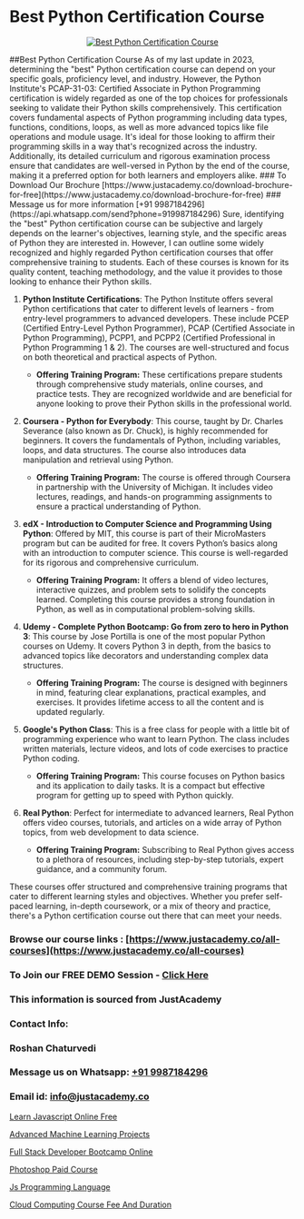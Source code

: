 # Best Python Certification Course

<p align="center">
  <a href="https://justacademy.co/course-detail/python-training">
    <img src="https://justacademy.co/storage2/course_image/1709713400_course_image.webp" alt="Best Python Certification Course">
  </a>
</p>
##Best Python Certification Course
As of my last update in 2023, determining the "best" Python certification course can depend on your specific goals, proficiency level, and industry. However, the Python Institute's PCAP-31-03: Certified Associate in Python Programming certification is widely regarded as one of the top choices for professionals seeking to validate their Python skills comprehensively. This certification covers fundamental aspects of Python programming including data types, functions, conditions, loops, as well as more advanced topics like file operations and module usage. It's ideal for those looking to affirm their programming skills in a way that's recognized across the industry. Additionally, its detailed curriculum and rigorous examination process ensure that candidates are well-versed in Python by the end of the course, making it a preferred option for both learners and employers alike.
### To Download Our Brochure [https://www.justacademy.co/download-brochure-for-free](https://www.justacademy.co/download-brochure-for-free)
### Message us for more information [+91 9987184296](https://api.whatsapp.com/send?phone=919987184296)
Sure, identifying the "best" Python certification course can be subjective and largely depends on the learner's objectives, learning style, and the specific areas of Python they are interested in. However, I can outline some widely recognized and highly regarded Python certification courses that offer comprehensive training to students. Each of these courses is known for its quality content, teaching methodology, and the value it provides to those looking to enhance their Python skills.

1) **Python Institute Certifications**: The Python Institute offers several Python certifications that cater to different levels of learners - from entry-level programmers to advanced developers. These include PCEP (Certified Entry-Level Python Programmer), PCAP (Certified Associate in Python Programming), PCPP1, and PCPP2 (Certified Professional in Python Programming 1 & 2). The courses are well-structured and focus on both theoretical and practical aspects of Python.

    - **Offering Training Program:** These certifications prepare students through comprehensive study materials, online courses, and practice tests. They are recognized worldwide and are beneficial for anyone looking to prove their Python skills in the professional world. 

2) **Coursera - Python for Everybody**: This course, taught by Dr. Charles Severance (also known as Dr. Chuck), is highly recommended for beginners. It covers the fundamentals of Python, including variables, loops, and data structures. The course also introduces data manipulation and retrieval using Python.

    - **Offering Training Program:** The course is offered through Coursera in partnership with the University of Michigan. It includes video lectures, readings, and hands-on programming assignments to ensure a practical understanding of Python.

3) **edX - Introduction to Computer Science and Programming Using Python**: Offered by MIT, this course is part of their MicroMasters program but can be audited for free. It covers Python’s basics along with an introduction to computer science. This course is well-regarded for its rigorous and comprehensive curriculum.

    - **Offering Training Program:** It offers a blend of video lectures, interactive quizzes, and problem sets to solidify the concepts learned. Completing this course provides a strong foundation in Python, as well as in computational problem-solving skills.

4) **Udemy - Complete Python Bootcamp: Go from zero to hero in Python 3**: This course by Jose Portilla is one of the most popular Python courses on Udemy. It covers Python 3 in depth, from the basics to advanced topics like decorators and understanding complex data structures.

    - **Offering Training Program:** The course is designed with beginners in mind, featuring clear explanations, practical examples, and exercises. It provides lifetime access to all the content and is updated regularly.

5) **Google's Python Class**: This is a free class for people with a little bit of programming experience who want to learn Python. The class includes written materials, lecture videos, and lots of code exercises to practice Python coding. 

    - **Offering Training Program:** This course focuses on Python basics and its application to daily tasks. It is a compact but effective program for getting up to speed with Python quickly.

6) **Real Python**: Perfect for intermediate to advanced learners, Real Python offers video courses, tutorials, and articles on a wide array of Python topics, from web development to data science. 

    - **Offering Training Program:** Subscribing to Real Python gives access to a plethora of resources, including step-by-step tutorials, expert guidance, and a community forum.

These courses offer structured and comprehensive training programs that cater to different learning styles and objectives. Whether you prefer self-paced learning, in-depth coursework, or a mix of theory and practice, there's a Python certification course out there that can meet your needs.

### Browse our course links : [https://www.justacademy.co/all-courses](https://www.justacademy.co/all-courses) 
### To Join our FREE DEMO Session - [Click Here](https://www.justacademy.co/register-for-course-demo)


### This information is sourced from JustAcademy
### Contact Info:
### Roshan Chaturvedi
### Message us on Whatsapp: [+91 9987184296](https://api.whatsapp.com/send?phone=919987184296)
### Email id: [info@justacademy.co](mailto:info@justacademy.co)
                
[Learn Javascript Online Free](https://www.linkedin.com/pulse/learn-javascript-online-free-justacademy-pune-ux1lc?trackingId=h3utHUk7xCa186Vkiu030A%3D%3D&lipi=urn%3Ali%3Apage%3Ad_flagship3_company_admin%3BXS20KxDuR2OiZGdryJTcxQ%3D%3D)

[Advanced Machine Learning Projects](https://www.linkedin.com/pulse/advanced-machine-learning-projects-justacademy-birmingham-tgwrf?trackingId=vIZKqTlJIZgtpynGeasXxw%3D%3D&lipi=urn%3Ali%3Apage%3Ad_flagship3_company_admin%3BVLUv9mnMT2aZOSnk9lhqAw%3D%3D)

[Full Stack Developer Bootcamp Online](https://medium.com/@AkashSingh2052/full-stack-developer-bootcamp-online-4b327fcbd6a7)

[Photoshop Paid Course](https://medium.com/@namusn/photoshop-paid-course-f4a61fb1143c)

[Js Programming Language](https://justacademyin.github.io/Articles/Js-Programming-Language)

[Cloud Computing Course Fee And Duration](https://justacademyin.github.io/justacademy/cloud-computing-course-fee-and-duration)

